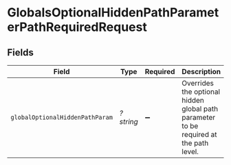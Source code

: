 # GlobalsOptionalHiddenPathParameterPathRequiredRequest


## Fields

| Field                                                                                  | Type                                                                                   | Required                                                                               | Description                                                                            |
| -------------------------------------------------------------------------------------- | -------------------------------------------------------------------------------------- | -------------------------------------------------------------------------------------- | -------------------------------------------------------------------------------------- |
| `globalOptionalHiddenPathParam`                                                        | *?string*                                                                              | :heavy_minus_sign:                                                                     | Overrides the optional hidden global path parameter to be required at<br/>the path level.<br/> |